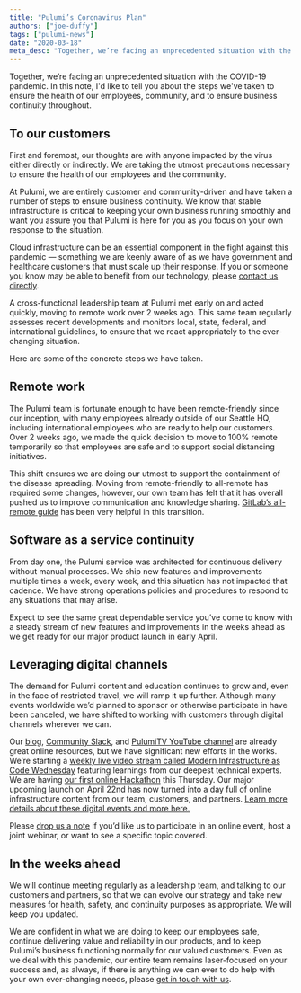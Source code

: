 ```yaml
---
title: "Pulumi’s Coronavirus Plan"
authors: ["joe-duffy"]
tags: ["pulumi-news"]
date: "2020-03-18"
meta_desc: "Together, we’re facing an unprecedented situation with the COVID-19 pandemic. Learn about the steps we've taken."
---
```


Together, we’re facing an unprecedented situation with the COVID-19 pandemic. In this note, I'd like to tell you about the steps we've taken to ensure the health of our employees, community, and to ensure business continuity throughout.

<!--more-->

## To our customers

First and foremost, our thoughts are with anyone impacted by the virus either directly or indirectly. We are taking the utmost precautions necessary to ensure the health of our employees and the community.

At Pulumi, we are entirely customer and community-driven and have taken a number of steps to ensure business continuity. We know that stable infrastructure is critical to keeping your own business running smoothly and want you assure you that Pulumi is here for you as you focus on your own response to the situation.

Cloud infrastructure can be an essential component in the fight against this pandemic &mdash; something we are keenly aware of as we have government and healthcare customers that must scale up their response. If you or someone you know may be able to benefit from our technology, please [contact us directly](https://pulumi.com/contact).

A cross-functional leadership team at Pulumi met early on and acted quickly, moving to remote work over 2 weeks ago. This same team regularly assesses recent developments and monitors local, state, federal, and international guidelines, to ensure that we react appropriately to the ever-changing situation.

Here are some of the concrete steps we have taken.

## Remote work

The Pulumi team is fortunate enough to have been remote-friendly since our inception, with many employees already outside of our Seattle HQ, including international employees who are ready to help our customers. Over 2 weeks ago, we made the quick decision to move to 100% remote temporarily so that employees are safe and to support social distancing initiatives.

This shift ensures we are doing our utmost to support the containment of the disease spreading. Moving from remote-friendly to all-remote has required some changes, however, our own team has felt that it has overall pushed us to improve communication and knowledge sharing. [GitLab’s all-remote guide](https://about.gitlab.com/company/culture/all-remote/) has been very helpful in this transition.

## Software as a service continuity

From day one, the Pulumi service was architected for continuous delivery without manual processes. We ship new features and improvements multiple times a week, every week, and this situation has not impacted that cadence. We have strong operations policies and procedures to respond to any situations that may arise.

Expect to see the same great dependable service you’ve come to know with a steady stream of new features and improvements in the weeks ahead as we get ready for our major product launch in early April.

## Leveraging digital channels

The demand for Pulumi content and education continues to grow and, even in the face of restricted travel, we will ramp it up further. Although many events worldwide we’d planned to sponsor or otherwise participate in have been canceled, we have shifted to working with customers through digital channels wherever we can.

Our [blog](https://pulumi.com/blog), [Community Slack](https://slack.pulumi.com), and [PulumiTV YouTube channel](https://www.youtube.com/channel/UC2Dhyn4Ev52YSbcpfnfP0Mw) are already great online resources, but we have significant new efforts in the works. We’re starting a [weekly live video stream called Modern Infrastructure as Code Wednesday](https://www.youtube.com/channel/UC2Dhyn4Ev52YSbcpfnfP0Mw) featuring learnings from our deepest technical experts. We are having [our first online Hackathon](https://pulumi-community.slack.com/archives/C01090N194P/p1584492996000400) this Thursday. Our major upcoming launch on April 22nd has now turned into a day full of online infrastructure content from our team, customers, and partners. [Learn more details about these digital events and more here.](https://pulumi.com/resources)

Please [drop us a note](https://pulumi.com/contact) if you’d like us to participate in an online event, host a joint webinar, or want to see a specific topic covered.

## In the weeks ahead

We will continue meeting regularly as a leadership team, and talking to our customers and partners, so that we can evolve our strategy and take new measures for health, safety, and continuity purposes as appropriate. We will keep you updated.

We are confident in what we are doing to keep our employees safe, continue delivering value and reliability in our products, and to keep Pulumi’s business functioning normally for our valued customers. Even as we deal with this pandemic, our entire team remains laser-focused on your success and, as always, if there is anything we can ever to do help with your own ever-changing needs, please [get in touch with us](https://pulumi.com/contact).
